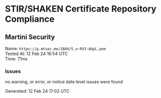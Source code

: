 # STIR/SHAKEN Certificate Repository Compliance

## Martini Security

Name: `https://p.mtsec.me/2884/S_o-RV3-AUpL.pem`\
Tested At: 12 Feb 24 16:54 UTC\
Time: 71ms

### Issues

no warning, or error, or notice date level issues were found

Generated: 12 Feb 24 17:02 UTC